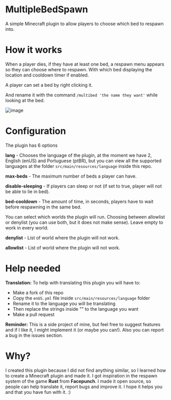 # MultipleBedSpawn
A simple Minecraft plugin to allow players to choose which bed to respawn into.

# How it works

When a player dies, if they have at least one bed, a respawn menu appears so they can choose where to respawn. With which bed displaying the location and cooldown timer if enabled.

A player can set a bed by right clicking it.

And rename it with the command ```/multibed 'the name they want'``` while looking at the bed.

![image](https://user-images.githubusercontent.com/69057368/210019366-3a981d52-79a2-4bfd-9217-0aac37918243.png)

# Configuration

The plugin has 6 options

<strong>lang</strong> - Chooses the language of the plugin, at the moment we have 2, English (enUS) and Portuguese (ptBR), but you can view all the supported languages at the folder ```src/main/resources/language``` inside this repo.

<strong>max-beds</strong> - The maximum number of beds a player can have.

<strong>disable-sleeping</strong> - If players can sleep or not (if set to true, player will not be able to lie in bed).

<strong>bed-cooldown</strong> - The amount of time, in seconds, players have to wait before respawning in the same bed.

You can select which worlds the plugin will run. Choosing between allowlist or denylist (you can use both, but it does not make sense).
Leave empty to work in every world.

<strong>denylist</strong> - List of world where the plugin will not work.

<strong>allowlist</strong> - List of world where the plugin will not work.


# Help needed

<strong>Translation:</strong> To help with translating this plugin you will have to:
- Make a fork of this repo
- Copy the ```enUS.yml``` file inside ```src/main/resources/language``` folder
- Rename it to the language you will be translating
- Then replace the strings inside "" to the language you want
- Make a pull request

<strong>Reminder:</strong> This is a side project of mine, but feel free to suggest features and if I like it, I might implement it (or maybe you can!). Also you can report a bug in the issues section.

# Why?

I created this plugin because I did not find anything similar, so I learned how to create a Minecraft plugin and made it. I got inspiration in the respawn system of the game <strong>Rust</strong> from <strong>Facepunch</strong>. I made it open source, so people can help translate it, report bugs and improve it. I hope it helps you and that you have fun with it. :)

